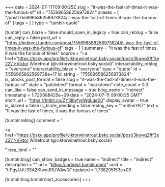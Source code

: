 +++
date = 2024-07-11T09:00:25Z
slug = "it-was-the-fast-of-times-it-was-the-furious-of"
id = "755696586256973824"
aliases = [ "/post/755696586256973824/it-was-the-fast-of-times-it-was-the-furious-of" ]
tags = [ ]
type = "tumblr-quote"

[tumblr]
can_blaze = false
should_open_in_legacy = true
can_reblog = false
can_reply = false
post_url = "https://indirect.tumblr.com/post/755696586256973824/it-was-the-fast-of-times-it-was-the-furious-of"
tags = [ ]
summary = "It was the fast of times, it was the furious of times"
source = "<a href=\"https://bsky.app/profile/viktorwinetrout.bsky.social/post/3kwvq2ftf3e22\">Viktor Winetrout (@viktorwinetrout.bsky.social)</a>"
interactability_reblog = "everyone"
interactability_blaze = "everyone"
type = "quote"
id = 7.556965862569738e+17
id_string = "755696586256973824"
is_blocks_post_format = false
slug = "it-was-the-fast-of-times-it-was-the-furious-of"
state = "published"
format = "markdown"
note_count = 0.0
can_like = false
can_send_in_message = true
blog_name = "indirect"
timestamp = 1.720688425e+09
date = "2024-07-11 09:00:25 GMT"
short_url = "https://tmblr.co/ZY3jbyfynWgLqe00"
display_avatar = true
is_blazed = false
is_blaze_pending = false
reblog_key = "1mSEwYK7"
text = "It was the fast of times, it was the furious of times"

[tumblr.reblog]
comment = "<p><a href=\"https://bsky.app/profile/viktorwinetrout.bsky.social/post/3kwvq2ftf3e22\">Viktor Winetrout (@viktorwinetrout.bsky.social)</a></p>"
tree_html = ""

[tumblr.blog]
can_show_badges = true
name = "indirect"
title = "indirect"
description = ""
url = "https://indirect.tumblr.com/"
uuid = "t:PgyUJU3SA2Klwyt81UWAwQ"
updated = 1.738205153e+09

[tumblr.blog.tumblrmart_accessories]
+++
